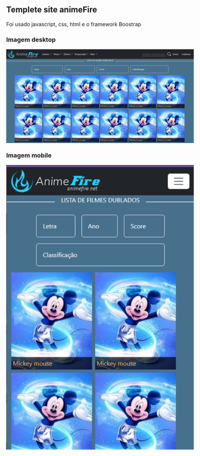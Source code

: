 ## Templete site animeFire
Foi usado javascript, css, html e o framework Boostrap



### Imagem desktop
<img align="center" alt="react" src="https://github.com/Evanilsondejesus/galeria/blob/main/img/templete_animeFire_desktop.svg" /> 

### Imagem mobile
<img align="center" alt="react" src="https://github.com/Evanilsondejesus/galeria/blob/main/img/animeFire_mobile.svg" /> 

